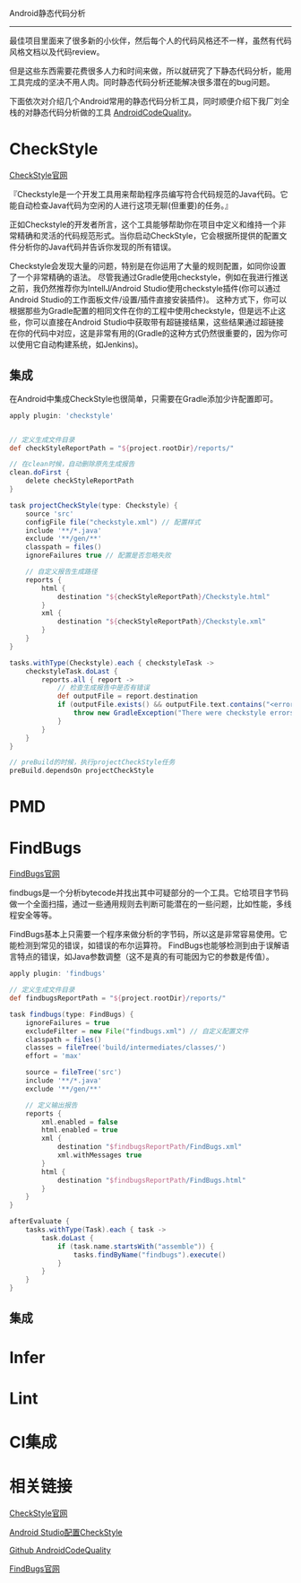 Android静态代码分析

---

最佳项目里面来了很多新的小伙伴，然后每个人的代码风格还不一样，虽然有代码风格文档以及代码review。

但是这些东西需要花费很多人力和时间来做，所以就研究了下静态代码分析，能用工具完成的坚决不用人肉。同时静态代码分析还能解决很多潜在的bug问题。

下面依次对介绍几个Android常用的静态代码分析工具，同时顺便介绍下我厂刘全栈的对静态代码分析做的工具
[AndroidCodeQuality](https://github.com/MasonLiuChn/AndroidCodeQuality)。

# CheckStyle

[CheckStyle官网](http://checkstyle.sourceforge.net/)

『Checkstyle是一个开发工具用来帮助程序员编写符合代码规范的Java代码。它能自动检查Java代码为空闲的人进行这项无聊(但重要)的任务。』

正如Checkstyle的开发者所言，这个工具能够帮助你在项目中定义和维持一个非常精确和灵活的代码规范形式。当你启动CheckStyle，它会根据所提供的配置文件分析你的Java代码并告诉你发现的所有错误。

Checkstyle会发现大量的问题，特别是在你运用了大量的规则配置，如同你设置了一个非常精确的语法。
尽管我通过Gradle使用checkstyle，例如在我进行推送之前，我仍然推荐你为IntellJ/Android Studio使用checkstyle插件(你可以通过Android Studio的工作面板文件/设置/插件直接安装插件)。
这种方式下，你可以根据那些为Gradle配置的相同文件在你的工程中使用checkstyle，但是远不止这些，你可以直接在Android Studio中获取带有超链接结果，这些结果通过超链接在你的代码中对应，这是非常有用的(Gradle的这种方式仍然很重要的，因为你可以使用它自动构建系统，如Jenkins)。

## 集成

在Android中集成CheckStyle也很简单，只需要在Gradle添加少许配置即可。

```gradle
apply plugin: 'checkstyle'


// 定义生成文件目录
def checkStyleReportPath = "${project.rootDir}/reports/"

// 在clean时候，自动删除原先生成报告
clean.doFirst {
    delete checkStyleReportPath
}

task projectCheckStyle(type: Checkstyle) {
    source 'src'
    configFile file("checkstyle.xml") // 配置样式
    include '**/*.java'
    exclude '**/gen/**'
    classpath = files()
    ignoreFailures true // 配置是否忽略失败

    // 自定义报告生成路径
    reports {
        html {
            destination "${checkStyleReportPath}/Checkstyle.html"
        }
        xml {
            destination "${checkStyleReportPath}/Checkstyle.xml"
        }
    }
}

tasks.withType(Checkstyle).each { checkstyleTask ->
    checkstyleTask.doLast {
        reports.all { report ->
            // 检查生成报告中是否有错误
            def outputFile = report.destination
            if (outputFile.exists() && outputFile.text.contains("<error ") && !checkstyleTask.ignoreFailures) {
                throw new GradleException("There were checkstyle errors! For more info check $outputFile")
            }
        }
    }
}

// preBuild的时候，执行projectCheckStyle任务
preBuild.dependsOn projectCheckStyle
```

# PMD

# FindBugs

[FindBugs官网](http://findbugs.sourceforge.net/)

findbugs是一个分析bytecode并找出其中可疑部分的一个工具。它给项目字节码做一个全面扫描，通过一些通用规则去判断可能潜在的一些问题，比如性能，多线程安全等等。

FindBugs基本上只需要一个程序来做分析的字节码，所以这是非常容易使用。它能检测到常见的错误，如错误的布尔运算符。
FindBugs也能够检测到由于误解语言特点的错误，如Java参数调整（这不是真的有可能因为它的参数是传值）。

```gradle
apply plugin: 'findbugs'

// 定义生成文件目录
def findbugsReportPath = "${project.rootDir}/reports/"

task findbugs(type: FindBugs) {
    ignoreFailures = true
    excludeFilter = new File("findbugs.xml") // 自定义配置文件
    classpath = files()
    classes = fileTree('build/intermediates/classes/')
    effort = 'max'

    source = fileTree('src')
    include '**/*.java'
    exclude '**/gen/**'

    // 定义输出报告
    reports {
        xml.enabled = false
        html.enabled = true
        xml {
            destination "$findbugsReportPath/FindBugs.xml"
            xml.withMessages true
        }
        html {
            destination "$findbugsReportPath/FindBugs.html"
        }
    }
}

afterEvaluate {
    tasks.withType(Task).each { task ->
        task.doLast {
            if (task.name.startsWith("assemble")) {
                tasks.findByName("findbugs").execute()
            }
        }
    }
}
```
## 集成

# Infer

# Lint

# CI集成

# 相关链接


[CheckStyle官网](http://checkstyle.sourceforge.net/)

[Android Studio配置CheckStyle](http://www.jianshu.com/p/fc2f45a9ee37)

[Github AndroidCodeQuality](https://github.com/MasonLiuChn/AndroidCodeQuality)

[FindBugs官网](http://findbugs.sourceforge.net/)
